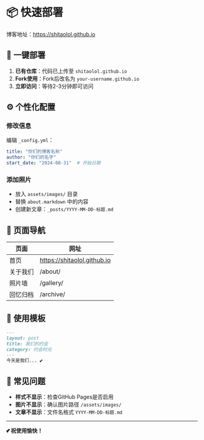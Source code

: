 # 📦 快速部署

博客地址：https://shitaolol.github.io

## 🚀 一键部署

1. **已有仓库**：代码已上传至 `shitaolol.github.io`
2. **Fork使用**：Fork后改名为 `your-username.github.io`
3. **立即访问**：等待2-3分钟即可访问

## ⚙️ 个性化配置

### 修改信息
编辑 `_config.yml`：
```yaml
title: "你们的博客名称"
author: "你们的名字"
start_date: "2024-08-31"  # 开始日期
```

### 添加照片
- 放入 `assets/images/` 目录
- 替换 `about.markdown` 中的内容
- 创建新文章：`_posts/YYYY-MM-DD-标题.md`

## 🎯 页面导航

| 页面 | 网址 |
|------|------|
| 首页 | https://shitaolol.github.io |
| 关于我们 | /about/ |
| 照片墙 | /gallery/ |
| 回忆归档 | /archive/ |

## 📝 使用模板

```markdown
---
layout: post
title: 我们的约会
category: 约会时光
---
今天是我们... 💕
```

## 🔧 常见问题

- **样式不显示**：检查GitHub Pages是否启用
- **图片不显示**：确认图片路径 `/assets/images/`
- **文章不显示**：文件名格式 `YYYY-MM-DD-标题.md`

---
**💕 祝使用愉快！**